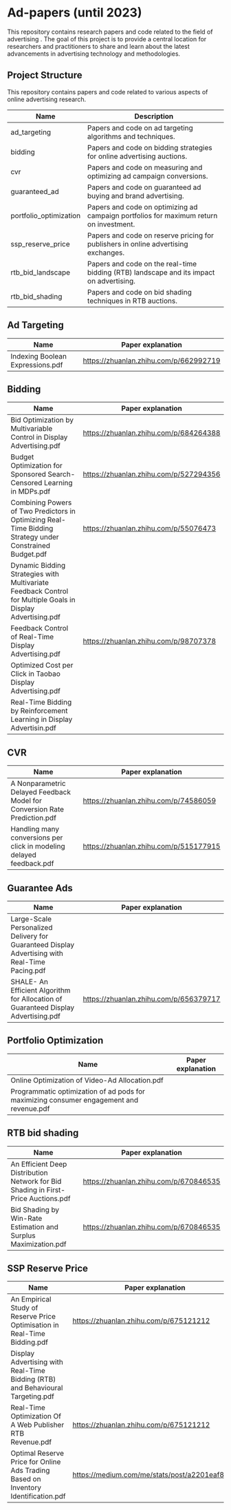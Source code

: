 # Ad-papers (until 2023)

This repository contains research papers and code related to the field of advertising . The goal of this project is to provide a central location for researchers and practitioners to share and learn about the latest advancements in advertising technology and methodologies.

## Project Structure

This repository contains papers and code related to various aspects of online advertising research.

| Name                   | Description                                                                                                   |
|------------------------|---------------------------------------------------------------------------------------------------------------|
| ad_targeting           | Papers and code on ad targeting algorithms and techniques.                                                   |
| bidding                | Papers and code on bidding strategies for online advertising auctions.                                       |
| cvr                    | Papers and code on measuring and optimizing ad campaign conversions.                                          |
| guaranteed_ad          | Papers and code on guaranteed ad buying and brand advertising.                                                |
| portfolio_optimization | Papers and code on optimizing ad campaign portfolios for maximum return on investment.                        |
| ssp_reserve_price      | Papers and code on reserve pricing for publishers in online advertising exchanges.                            |
| rtb_bid_landscape      | Papers and code on the real-time bidding (RTB) landscape and its impact on advertising.                       |
| rtb_bid_shading        | Papers and code on bid shading techniques in RTB auctions.                                                    |

## Ad Targeting
| Name                             | Paper explanation                                          |
|----------------------------------|------------------------------------------------------------|
| Indexing Boolean Expressions.pdf | https://zhuanlan.zhihu.com/p/662992719 |

## Bidding
| Name                             | Paper explanation                                          |
|----------------------------------|------------------------------------------------------------|
| Bid Optimization by Multivariable Control in Display Advertising.pdf | https://zhuanlan.zhihu.com/p/684264388 |
| Budget Optimization for Sponsored Search- Censored Learning in MDPs.pdf | https://zhuanlan.zhihu.com/p/527294356 |
| Combining Powers of Two Predictors in Optimizing Real-Time Bidding Strategy under Constrained Budget.pdf | https://zhuanlan.zhihu.com/p/55076473 |
| Dynamic Bidding Strategies with Multivariate Feedback Control for Multiple Goals in Display Advertising.pdf |  |
| Feedback Control of Real-Time Display Advertising.pdf | https://zhuanlan.zhihu.com/p/98707378 |
| Optimized Cost per Click in Taobao Display Advertising.pdf |  |
| Real-Time Bidding by Reinforcement Learning in Display Advertisin.pdf |  |

## CVR
| Name                             | Paper explanation                      |
|----------------------------------|----------------------------------------|
| A Nonparametric Delayed Feedback Model for Conversion Rate Prediction.pdf | https://zhuanlan.zhihu.com/p/74586059                                       |
| Handling many conversions per click in modeling delayed feedback.pdf | https://zhuanlan.zhihu.com/p/515177915 |

## Guarantee Ads
| Name                                                                                           | Paper explanation                      |
|------------------------------------------------------------------------------------------------|----------------------------------------|
| Large-Scale Personalized Delivery for Guaranteed Display Advertising with Real-Time Pacing.pdf |                                        |
| SHALE- An Efficient Algorithm for Allocation of Guaranteed Display Advertising.pdf             | https://zhuanlan.zhihu.com/p/656379717 |

## Portfolio Optimization
| Name                                                                                          | Paper explanation                      |
|-----------------------------------------------------------------------------------------------|----------------------------------------|
| Online Optimization of Video-Ad Allocation.pdf |                                        |
| Programmatic optimization of ad pods for maximizing consumer engagement and revenue.pdf            |  |

## RTB bid shading
| Name                                                                                          | Paper explanation                      |
|-----------------------------------------------------------------------------------------------|----------------------------------------|
| An Efficient Deep Distribution Network for Bid Shading in First-Price Auctions.pdf | https://zhuanlan.zhihu.com/p/670846535                                       |
| Bid Shading by Win-Rate Estimation and Surplus Maximization.pdf           | https://zhuanlan.zhihu.com/p/670846535 | 

## SSP Reserve Price
| Name                                                                                          | Paper explanation                    |
|-----------------------------------------------------------------------------------------------|--------------------------------------|
| An Empirical Study of Reserve Price Optimisation in Real-Time Bidding.pdf |       https://zhuanlan.zhihu.com/p/675121212                               |
| Display Advertising with Real-Time Bidding (RTB) and Behavioural Targeting.pdf |                                |
| Real-Time Optimization Of A Web Publisher RTB Revenue.pdf |       https://zhuanlan.zhihu.com/p/675121212                               |
| Optimal Reserve Price for Online Ads Trading Based on Inventory Identification.pdf |       https://medium.com/me/stats/post/a2201eaf8225                              |
